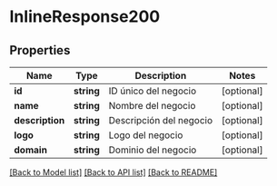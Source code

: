 # InlineResponse200

## Properties
Name | Type | Description | Notes
------------ | ------------- | ------------- | -------------
**id** | **string** | ID único del negocio | [optional] 
**name** | **string** | Nombre del negocio | [optional] 
**description** | **string** | Descripción del negocio | [optional] 
**logo** | **string** | Logo del negocio | [optional] 
**domain** | **string** | Dominio del negocio | [optional] 

[[Back to Model list]](../README.md#documentation-for-models) [[Back to API list]](../README.md#documentation-for-api-endpoints) [[Back to README]](../README.md)


